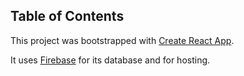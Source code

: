 ## Table of Contents

This project was bootstrapped with [Create React App](https://github.com/facebookincubator/create-react-app).

It uses [Firebase](https://firebase.google.com/) for its database and for hosting.